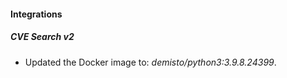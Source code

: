 #### Integrations
##### CVE Search v2
- Updated the Docker image to: *demisto/python3:3.9.8.24399*.
